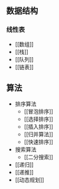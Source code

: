 ## 数据结构

### 线性表

- [[数组]]
- [[栈]]
- [[队列]]
- [[链表]]

## 算法

- 排序算法
	- [[冒泡排序]]
	- [[选择排序]]
	- [[插入排序]]
	- [[归并算法]]
	- [[快速排序]]
- 搜索算法
	- [[二分搜索]]
- [[递归]]
- [[递推]]
- [[动态规划]]